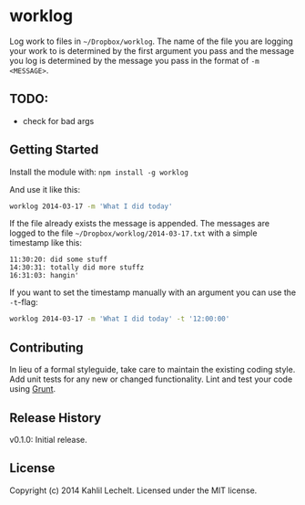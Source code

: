 # worklog

Log work to files in `~/Dropbox/worklog`.
The name of the file you are logging your work to is determined by the first
argument you pass and the message you log is determined by the message
you pass in the format of `-m <MESSAGE>`.

## TODO:
* check for bad args

## Getting Started
Install the module with: `npm install -g worklog`

And use it like this:

```sh
worklog 2014-03-17 -m 'What I did today'
```
If the file already exists the message is appended.
The messages are logged to the file `~/Dropbox/worklog/2014-03-17.txt` with
a simple timestamp like this:

```text
11:30:20: did some stuff
14:30:31: totally did more stuffz
16:31:03: hangin'
```

If you want to set the timestamp manually with an argument you can use the
`-t`-flag:

```sh
worklog 2014-03-17 -m 'What I did today' -t '12:00:00'
```

## Contributing
In lieu of a formal styleguide, take care to maintain the existing coding style. Add unit tests for any new or changed functionality. Lint and test your code using [Grunt](http://gruntjs.com/).

## Release History
v0.1.0: Initial release.

## License
Copyright (c) 2014 Kahlil Lechelt. Licensed under the MIT license.
